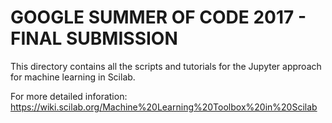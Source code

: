 # GOOGLE SUMMER OF CODE 2017 - FINAL SUBMISSION

This directory contains all the scripts and tutorials for the Jupyter approach for machine learning in Scilab.

For more detailed inforation: https://wiki.scilab.org/Machine%20Learning%20Toolbox%20in%20Scilab
